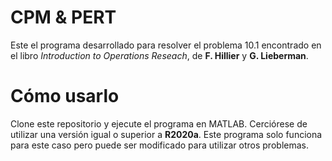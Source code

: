 # CPM & PERT

Este el programa desarrollado para resolver el problema 10.1 encontrado en el libro _Introduction to Operations Reseach_, de **F. Hillier** y **G. Lieberman**. 

# Cómo usarlo

Clone este repositorio y ejecute el programa en MATLAB. Cerciórese de utilizar una versión igual o superior a **R2020a**. Este programa solo funciona para este caso pero puede ser modificado para utilizar otros problemas.